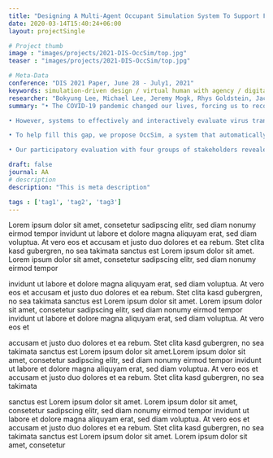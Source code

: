 ```yaml
---
title: "Designing A Multi-Agent Occupant Simulation System To Support Facility Planning And Analysis For COVID-19"
date: 2020-03-14T15:40:24+06:00
layout: projectSingle

# Project thumb
image : "images/projects/2021-DIS-OccSim/top.jpg"
teaser : "images/projects/2021-DIS-OccSim/top.jpg"

# Meta-Data
conference: "DIS 2021 Paper, June 28 - July1, 2021"
keywords: simulation-driven design / virtual human with agency / digital human
researcher: "Bokyung Lee, Michael Lee, Jeremy Mogk, Rhys Goldstein, Jacky Bibliowicz, Frederik Brudy, Alexander Tessier."
summary: "• The COVID-19 pandemic changed our lives, forcing us to reconsider our built environment, architectural designs, and even behaviours.

• However, systems to effectively and interactively evaluate virus transmission in physical spaces are lacking.

• To help fill this gap, we propose OccSim, a system that automatically generates occupancy behaviours in a 3D model of a building and helps users analyze the potential effect of virus transmission from a large-scale and longitudinal perspective.

• Our participatory evaluation with four groups of stakeholders revealed that OccSim could enhance their decision making processes by identifying specific risks of virus transmission in advance, and illuminating how each risk relates to complex human-building interactions."

draft: false
journal: AA
# description
description: "This is meta description"

tags : ['tag1', 'tag2', 'tag3']
---
```


Lorem ipsum dolor sit amet, consetetur sadipscing elitr, sed diam nonumy eirmod tempor invidunt ut labore et dolore magna aliquyam erat, sed diam voluptua. At vero eos et accusam et justo duo dolores et ea rebum. Stet clita kasd gubergren, no sea takimata sanctus est Lorem ipsum dolor sit amet. Lorem ipsum dolor sit amet, consetetur sadipscing elitr, sed diam nonumy eirmod tempor

invidunt ut labore et dolore magna aliquyam erat, sed diam voluptua. At vero eos et accusam et justo duo dolores et ea rebum. Stet clita kasd gubergren, no sea takimata sanctus est Lorem ipsum dolor sit amet. Lorem ipsum dolor sit amet, consetetur sadipscing elitr, sed diam nonumy eirmod tempor invidunt ut labore et dolore magna aliquyam erat, sed diam voluptua. At vero eos et

accusam et justo duo dolores et ea rebum. Stet clita kasd gubergren, no sea takimata sanctus est Lorem ipsum dolor sit amet.Lorem ipsum dolor sit amet, consetetur sadipscing elitr, sed diam nonumy eirmod tempor invidunt ut labore et dolore magna aliquyam erat, sed diam voluptua. At vero eos et accusam et justo duo dolores et ea rebum. Stet clita kasd gubergren, no sea takimata

sanctus est Lorem ipsum dolor sit amet. Lorem ipsum dolor sit amet, consetetur sadipscing elitr, sed diam nonumy eirmod tempor invidunt ut labore et dolore magna aliquyam erat, sed diam voluptua. At vero eos et accusam et justo duo dolores et ea rebum. Stet clita kasd gubergren, no sea takimata sanctus est Lorem ipsum dolor sit amet. Lorem ipsum dolor sit amet, consetetur
